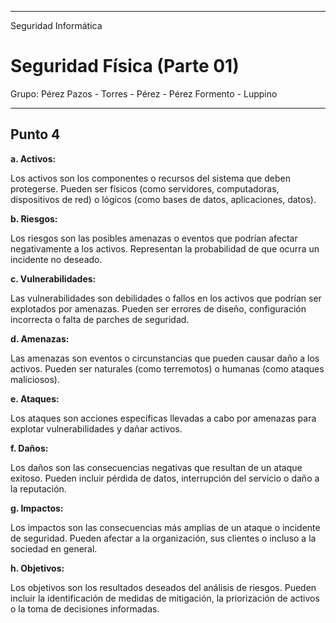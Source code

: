 
---

Seguridad Informática

# Seguridad Física (Parte 01)

Grupo: Pérez Pazos - Torres - Pérez - Pérez Formento - Luppino

---


## Punto 4

__a. Activos:__

Los activos son los componentes o recursos del sistema que deben protegerse. Pueden ser físicos (como servidores, computadoras, dispositivos de red) o lógicos (como bases de datos, aplicaciones, datos).

__b. Riesgos:__

Los riesgos son las posibles amenazas o eventos que podrían afectar negativamente a los activos. Representan la probabilidad de que ocurra un incidente no deseado.

__c. Vulnerabilidades:__

Las vulnerabilidades son debilidades o fallos en los activos que podrían ser explotados por amenazas. Pueden ser errores de diseño, configuración incorrecta o falta de parches de seguridad.

__d. Amenazas:__

Las amenazas son eventos o circunstancias que pueden causar daño a los activos. Pueden ser naturales (como terremotos) o humanas (como ataques maliciosos).

__e. Ataques:__

Los ataques son acciones específicas llevadas a cabo por amenazas para explotar vulnerabilidades y dañar activos.

__f. Daños:__

Los daños son las consecuencias negativas que resultan de un ataque exitoso. Pueden incluir pérdida de datos, interrupción del servicio o daño a la reputación.

__g. Impactos:__

Los impactos son las consecuencias más amplias de un ataque o incidente de seguridad. Pueden afectar a la organización, sus clientes o incluso a la sociedad en general.

__h. Objetivos:__

Los objetivos son los resultados deseados del análisis de riesgos. Pueden incluir la identificación de medidas de mitigación, la priorización de activos o la toma de decisiones informadas.